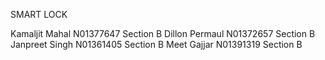 SMART LOCK

Kamaljit Mahal N01377647 Section B
Dillon Permaul N01372657 Section B
Janpreet Singh N01361405 Section B
Meet Gajjar N01391319 Section B
